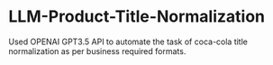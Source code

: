 # LLM-Product-Title-Normalization
Used OPENAI GPT3.5 API to automate the task of coca-cola title normalization as per business required formats.
